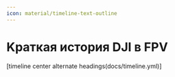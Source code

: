```yaml
---
icon: material/timeline-text-outline
---
```

# Kраткая история DJI в FPV

[timeline center alternate headings(docs/timeline.yml)]